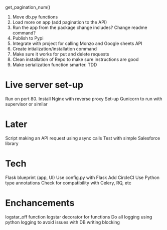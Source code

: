 get_pagination_num()

1. Move db.py functions
2. Load more on app (add pagination to the API)
3. Run the app from the package change includes? Change readme command?
4. Publish to Pypi
5. Integrate with project for calling Monzo and Google sheets API
6. Create intialization/installation command
7. Make sure it works for put and delete requests
8. Clean installation of Repo to make sure instructions are good
9. Make serialization function smarter. TDD

# Live server set-up

Run on port 80. Install Nginx with reverse proxy
Set-up Gunicorn to run with supervisor or similar

# Later

Script making an API request using async calls
Test with simple Salesforce library

# Tech

Flask blueprint (app, UI)
Use config.py with Flask
Add CircleCI
Use Python type annotations
Check for compatibility with Celery, RQ, etc

# Enchancements

logstar_off function
logstar decorator for functions
Do all logging using python logging to avoid issues with DB writing blocking
